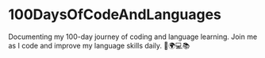 # 100DaysOfCodeAndLanguages
Documenting my 100-day journey of coding and language learning. Join me as I code and improve my language skills daily. 🚀🌍💻📚
